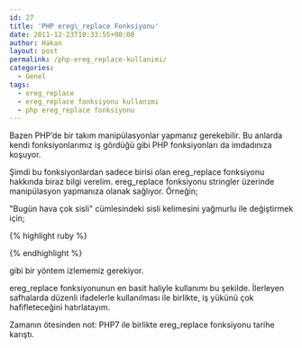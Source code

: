 ```yaml
---
id: 27
title: 'PHP ereg\_replace Fonksiyonu'
date: 2011-12-23T10:33:55+00:00
author: Hakan
layout: post
permalink: /php-ereg_replace-kullanimi/
categories:
  - Genel
tags:
  - ereg_replace
  - ereg_replace fonksiyonu kullanımı
  - php ereg_replace fonksiyonu
---
```

Bazen PHP’de bir takım manipülasyonlar yapmanız gerekebilir. Bu anlarda kendi fonksiyonlarımız iş gördüğü gibi PHP fonksiyonları da imdadınıza koşuyor.

Şimdi bu fonksiyonlardan sadece birisi olan ereg\_replace fonksiyonu hakkında biraz bilgi verelim. ereg\_replace fonksiyonu stringler üzerinde manipülasyon yapmanıza olanak sağlıyor. Örneğin;

"Bugün hava çok sisli" cümlesindeki sisli kelimesini yağmurlu ile değiştirmek için;

{% highlight ruby %}
<?php
$cumle="Bugün hava çok sisli";
$cumle=ereg_replace("sisli","yağmurlu",$cumle);
?>
{% endhighlight %}

gibi bir yöntem izlememiz gerekiyor. 

ereg_replace fonksiyonunun en basit haliyle kullanımı bu şekilde. İlerleyen safhalarda düzenli ifadelerle kullanılması ile birlikte, iş yükünü çok hafifleteceğini hatırlatayım.

Zamanın ötesinden not: PHP7 ile birlikte ereg_replace fonksiyonu tarihe karıştı.